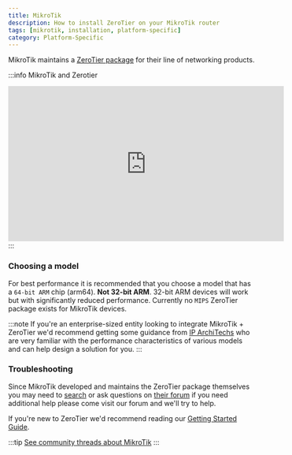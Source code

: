 ```yaml
---
title: MikroTik
description: How to install ZeroTier on your MikroTik router
tags: [mikrotik, installation, platform-specific]
category: Platform-Specific
---
```


MikroTik maintains a [ZeroTier package](https://help.mikrotik.com/docs/display/ROS/ZeroTier) for their line of networking products.

:::info MikroTik and Zerotier
<iframe width="560" height="315" src="https://www.youtube.com/embed/60uIlyF8Z5s?si=DtkvyWxvauAjbbly" title="YouTube video player" frameborder="0" allow="accelerometer; autoplay; clipboard-write; encrypted-media; gyroscope; picture-in-picture; web-share" allowfullscreen></iframe>
:::

### Choosing a model

For best performance it is recommended that you choose a model that has a `64-bit ARM` chip (arm64). **Not 32-bit ARM**. 32-bit ARM devices will work but with significantly reduced performance. Currently no `MIPS` ZeroTier package exists for MikroTik devices.

:::note
If you're an enterprise-sized entity looking to integrate MikroTik + ZeroTier we'd recommend getting some guidance from [IP ArchiTechs](https://iparchitechs.com/ecosystem/mikrotik-network-consulting) who are very familiar with the performance characteristics of various models and can help design a solution for you.
:::

### Troubleshooting

Since MikroTik developed and maintains the ZeroTier package themselves you may need to [search](https://forum.mikrotik.com/search.php?keywords=zerotier) or ask questions on [their forum](https://forum.mikrotik.com/) if you need additional help please come visit our forum and we'll try to help.

If you're new to ZeroTier we'd recommend reading our [Getting Started Guide](./start.md).

:::tip
[See community threads about MikroTik](https://discuss.zerotier.com/search?q=mikrotik)
:::
